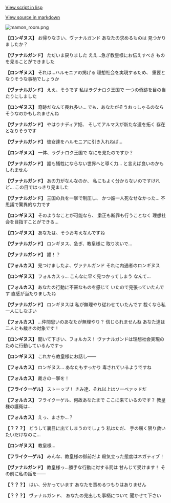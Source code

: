 [View script in lisp](../scripts/100501010.txt)

[View source in markdown](100501010.md)

![mamon_room.png](../images/backgrounds/mamon_room.png)

**【ロンギヌス】**
お帰りなさい、ヴァナルガンド
あなたの求めるものは
見つかりましたか？

**【ヴァナルガンド】**
ただいま戻りました
ええ…急ぎ教皇様にお伝えすべき
ものを見ることができました

**【ロンギヌス】**
それは…ハルモニアの掲げる
理想社会を実現するため、
重要となりそうな事柄でしょうか

**【ヴァナルガンド】**
ええ、そうです
私はラグナロク王国で
一つの奇跡を目の当たりにしました

**【ロンギヌス】**
奇跡だなんて畏れ多い…
でも、あなたがそうおっしゃるのなら
そうなのかもしれませんね

**【ヴァナルガンド】**
やはりナディア姫、
そしてアルマスが新たな道を拓く
存在となりそうです

**【ヴァナルガンド】**
彼女達をハルモニアに引き入れねば…

**【ロンギヌス】**
一体、ラグナロク王国で
なにを見たのですか？

**【ヴァナルガンド】**
誰も犠牲にならない世界へと導く力…
と言えば良いのかもしれません

**【ヴァナルガンド】**
あの力がなんなのか、
私にもよく分からないのですけれど…
この目ではっきり見ました

**【ヴァナルガンド】**
三国の兵を一撃で制圧し、
かつ誰一人死なせなかった…
不思議で驚異的な力です

**【ロンギヌス】**
そのようなことが可能なら、
粛正も断罪も行うことなく
理想社会を目指すことができる…

**【ロンギヌス】**
あなたは、そうお考えなんですね

**【ヴァナルガンド】**
ロンギヌス、急ぎ、教皇様に
取り次いで…

**【ヴァナルガンド】**
誰！？

**【フォルカス】**
見つけましたよ、ヴァナルガンド
それに内通者のロンギヌス

**【ロンギヌス】**
フォルカスっ…
こんなに早く見つかってしまう
なんて…

**【フォルカス】**
あなたの行動に不審なものを感じて
いたので見張っていたんです
直感が当たりましたね

**【ヴァナルガンド】**
ロンギヌスは
私が無理やり従わせていたんです
裁くなら私一人にしなさい

**【フォルカス】**
…仲間思いのあなたが無理やり？
信じられませんね
あなた達は二人とも裁きの対象です！

**【ロンギヌス】**
聞いて下さい、フォルカス！
ヴァナルガンドは理想社会実現の
ために行動しているんですっ

**【ロンギヌス】**
これから教皇様にお話し――

**【フォルカス】**
ロンギヌス…
あなたもすっかり
毒されているようですね

**【フォルカス】**
裁きの一撃を！

**【フライクーゲル】**
ストーップ！
きみ達、それ以上はソーベァッドだ

**【フォルカス】**
フライクーゲル、何故あなたまで
ここに来ているのです？
教皇様の護衛は…

**【フォルカス】**
えっ、まさか…？

**【？？？】**
どうして裏目に出てしまうのでしょう
私はただ、
手の届く限り救いたいだけなのに…

**【ロンギヌス】**
教皇様…

**【フライクーゲル】**
みんな、教皇様の御前だよ
殺気立った態度はネガティブ！

**【ヴァナルガンド】**
教皇様っ…勝手な行動に対する罰は
甘んじて受けます！
その前に私の話を――

**【？？？】**
はい、分かっています
あなたを責めるつもりはありません

**【？？？】**
ヴァナルガンド、
あなたの見出した事柄について
聞かせて下さい
